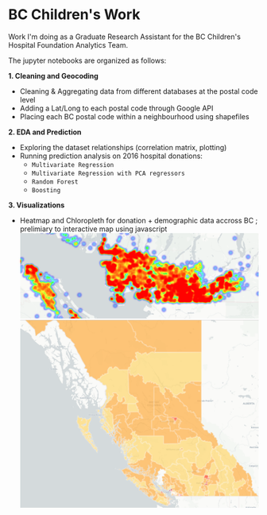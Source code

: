 # BC Children's Work
Work I'm doing as a Graduate Research Assistant for the BC Children's Hospital Foundation Analytics Team. 

The jupyter notebooks are organized as follows:

**1. Cleaning and Geocoding**
  - Cleaning & Aggregating data from different databases at the postal code level 
  - Adding a Lat/Long to each postal code through Google API 
  - Placing each BC postal code within a neighbourhood using shapefiles 
  
**2. EDA and Prediction** 
   - Exploring the dataset relationships (correlation matrix, plotting) 
   - Running prediction analysis on 2016 hospital donations: 
      * `Multivariate Regression` 
      * `Multivariate Regression with PCA regressors`
      * `Random Forest` 
      * `Boosting`
      
**3. Visualizations**
  - Heatmap and Chloropleth for donation + demographic data accross BC ; prelimiary to interactive map using javascript 
![Screenshot](Vancouver_heatmap.PNG)
![Screenshot](chloropleth_all_bc_1.PNG)
